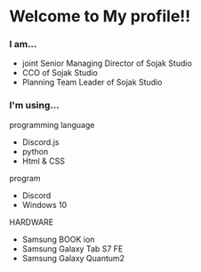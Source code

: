 # Welcome to My profile!!

### I am...
- joint Senior Managing Director of Sojak Studio
- CCO of Sojak Studio
- Planning Team Leader of Sojak Studio

### I'm using...
programming language
- Discord.js
- python
- Html & CSS

program
- Discord
- Windows 10

HARDWARE
- Samsung BOOK ion
- Samsung Galaxy Tab S7 FE
- Samsung Galaxy Quantum2
